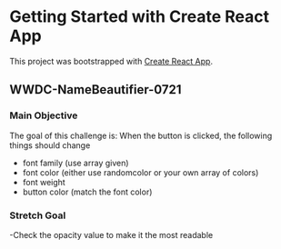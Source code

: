 # Getting Started with Create React App

This project was bootstrapped with [Create React App](https://github.com/facebook/create-react-app).

## WWDC-NameBeautifier-0721

### Main Objective

The goal of this challenge is: When the button is clicked, the following things should change

- font family (use array given)
- font color (either use randomcolor or your own array of colors)
 - font weight
 - button color (match the font color)

### Stretch Goal

-Check the opacity value to make it the most readable





